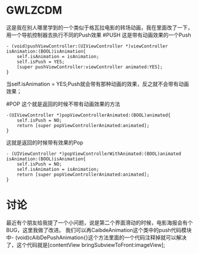 # GWLZCDM
这是我在别人哪里学到的一个类似于格瓦拉电影的转场动画，我在里面改了一下，用一个导航控制器去执行不同的Push效果
#PUSH
这是带有动画效果的一个Push
```objc
- (void)pushViewController:(UIViewController *)viewController isAnimation:(BOOL)isAnimation{
    self.isAnimation = isAnimation;
    self.isPush = YES;
    [super pushViewController:viewController animated:YES];
}
```
当self.isAnimation = YES;Push就会带有那种动画的效果，反之就不会带有动画效果；



#POP
这个就是返回的时候不带有动画效果的方法
```objc
-(UIViewController *)popViewControllerAnimated:(BOOL)animated{
    self.isPush = NO;
    return [super popViewControllerAnimated:animated];
}
```
这就是返回的时候带有效果的Pop
```objc
- (UIViewController *)popViewControllerWithAnimated:(BOOL)animated isAnimation:(BOOL)isAnimation{
    self.isPush = NO;
    self.isAnimation = isAnimation;
    return [super popViewControllerAnimated:animated];
}
```
# 讨论
最近有个朋友给我提了一个小问题，说是第二个界面滑动的时候，电影海报会有个BUG，这里我做了改进。
我们可以再CaibdeAnimation这个类中的push代码模块中- (void)cAibDePushAnimation{}这个方法里面的一个代码注释掉就可以解决了，这个代码就是[contentView bringSubviewToFront:imageView];
